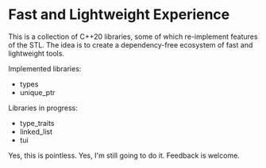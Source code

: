 # Fast and Lightweight Experience

This is a collection of C++20 libraries, some of which re-implement features of the STL.
The idea is to create a dependency-free ecosystem of fast and lightweight tools.

Implemented libraries:

- types
- unique_ptr

Libraries in progress:

- type_traits
- linked_list
- tui

Yes, this is pointless. Yes, I'm still going to do it. Feedback is welcome.
